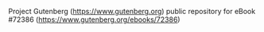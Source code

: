 Project Gutenberg (https://www.gutenberg.org) public repository
for eBook #72386 (https://www.gutenberg.org/ebooks/72386)
